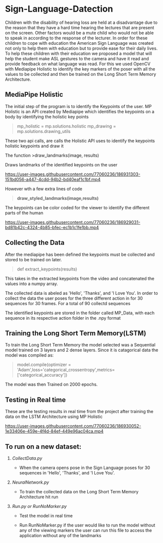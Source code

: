 # Sign-Language-Datection
Children with the disability of hearing loss are held at a disadvantage due to the reason that they have a hard time hearing the lectures that are present on the screen. Other factors would be a mute child who would not be able to speak in according to the response of the lecturer. In order for these children to cope with education the American Sign Language was created not only to help them with education but to provide ease for their daily lives. To help these children with their education we proposed a model that will help the student make ASL gestures to the camera and have it read and provide feedback on what language was read. For this we used OpenCV with Mediapipe Holistic to identify the key markers of the poser with all the values to be collected and then be trained on the Long Short Term Memory Architecture.

## MediaPipe Holistic 
The initial step of the program is to identify the Keypoints of the user. MP Holistic is an API created by Mediapipe which identifies the keypoints on a body by identifying the holistic key points

>mp_holistic = mp.solutions.holistic mp_drawing = mp.solutions.drawing_utils

These two api calls, are calls the Holistic API uses to identify the keypoints holistic keypoints and draw it

The function >draw_landmarks(image, results)

Draws landmarks of the identified keypoints on the user

https://user-images.githubusercontent.com/77060236/186931303-151bd056-a447-4cdd-94b2-bd40eaf1c1bf.mp4


However wth a few extra lines of code 
>**draw_styled_landmarks(image,results)**

The keypoints can be color coded for the viewer to identify the different parts of the human

https://user-images.githubusercontent.com/77060236/186929031-bd81b42c-4324-4b85-bfec-ec1b1c1fe1bb.mp4


## Collecting the Data
After the mediapipe has been defined the keypoints must be collected and stored to be trained on later.
>def extract_keypoints(results)

This takes in the extracted keypoints from the video and concatenated the values into a numpy array.

The collected data is abeled as 'Hello', 'Thanks', and 'I Love You'. In order to collect the data the user poses for the three different action in for 30 sequences for 30 frames. For a total of 90 collectd sequences

The identified keypoints are stored in the folder called MP_Data, with each sequence in its respective action folder in the .npy format

## Training the Long Short Term Memory(**LSTM**)

To train the Long Short Term Memory the model selected was a Sequential model trained on 3 layers and 2 dense layers. Since it is catagorical data the model was compiled as:

>model.compile(optimizer = 'Adam',loss='categorical_crossentropy',metrics=['categorical_accuracy'])

The model was then Trained on 2000 epochs.

## Testing in Real time

These are the testing results in real time from the project after training the data on the LSTM Architecture using MP Holistic


https://user-images.githubusercontent.com/77060236/186930052-1e33406e-459e-4f4d-84ef-449e96ac04ca.mp4



## To run on a new dataset:
1. *CollectData.py*

   - When the camera opens pose in the Sign Language poses for 30 sequences in 'Hello', 'Thanks', and 'I Love You'.

2. *NeuralNetwork.py*

   - To train the collected data on the Long Short Term Memory Architecture hit run

3. *Run.py or RunNoMarker.py*

    - Test the model in real time

    - Run RunNoMarker.py if the user would like to run the model without any of the viewing markers the user can run this file to access the application without any of the landmarks























